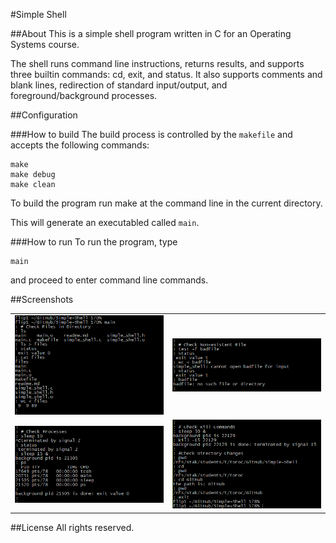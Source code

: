 #Simple Shell

##About
This is a simple shell program written in C for an Operating Systems course. 

The shell runs command line instructions, returns results, and supports three builtin commands: cd, exit, and status. It also supports comments and blank lines, redirection of standard input/output, and foreground/background processes.

##Configuration

###How to build
The build process is controlled by the `makefile` and accepts the following commands:
```
make
make debug
make clean
```
To build the program run make at the command line in the current directory.

This will generate an executabled called `main`.

###How to run
To run the program, type
```
main
```
and proceed to enter command line commands.

##Screenshots
<table>
    <tr>
        <td>
            <img alt="shell" src="screenshots/Shell_rd_wr.png">
        </td>
        <td>
            <img alt="shell 2" src="screenshots/Shell_status.png">
        </td>
    </tr>
    <tr>
        <td>
            <img alt="shell" src="screenshots/Shell_fg_bg.png">
        </td>
        <td>
            <img alt="shell 2" src="screenshots/Shell_kill_cd_exit.png">
        </td>
    </tr>
</table>


##License
All rights reserved.




     
     
